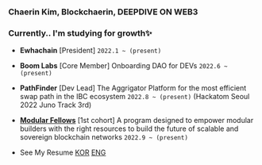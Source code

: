 
### Chaerin Kim, Blockchaerin, DEEPDIVE ON WEB3

### Currently.. I'm studying for growth✨

- **Ewhachain** [President] `2022.1 ~ (present)` 

- **Boom Labs** [Core Member] Onboarding DAO for DEVs `2022.6 ~ (present)`   

- **PathFinder** [Dev Lead] The Aggrigator Platform for the most efficient swap path in the IBC ecosystem `2022.8 ~ (present)` 
 (Hackatom Seoul 2022 Juno Track 3rd)
 
- **[Modular Fellows](https://blog.celestia.org/introducing-modular-fellows/)** [1st cohort] A program designed to empower modular builders with the right resources to build the future of scalable and sovereign blockchain networks `2022.9 ~ (present)` 

- See My Resume [KOR](https://reminiscent-cello-2e0.notion.site/Chaerin-Kim-9f6af7bf3da1444d84261e62270e9216) [ENG](https://reminiscent-cello-2e0.notion.site/Chaerin-Kim-ENG-d0178be12cb1441094a48a0b7fffa281)
